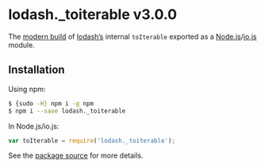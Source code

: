 # lodash._toiterable v3.0.0

The [modern build](https://github.com/lodash/lodash/wiki/Build-Differences) of [lodash’s](https://lodash.com/) internal `toIterable` exported as a [Node.js](http://nodejs.org/)/[io.js](https://iojs.org/) module.

## Installation

Using npm:

```bash
$ {sudo -H} npm i -g npm
$ npm i --save lodash._toiterable
```

In Node.js/io.js:

```js
var toIterable = require('lodash._toiterable');
```

See the [package source](https://github.com/lodash/lodash/blob/3.0.0-npm-packages/lodash._toiterable) for more details.

